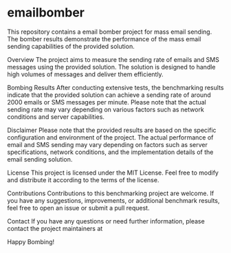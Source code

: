 # emailbomber
This repository contains a email bomber project for mass email sending. The bomber results demonstrate the performance of the mass email sending capabilities of the provided solution.

Overview
The project aims to measure the sending rate of emails and SMS messages using the provided solution. The solution is designed to handle high volumes of messages and deliver them efficiently.

Bombing Results
After conducting extensive tests, the benchmarking results indicate that the provided solution can achieve a sending rate of around 2000 emails or SMS messages per minute. Please note that the actual sending rate may vary depending on various factors such as network conditions and server capabilities.



Disclaimer
Please note that the provided results are based on the specific configuration and environment of the project. The actual performance of email and SMS sending may vary depending on factors such as server specifications, network conditions, and the implementation details of the email sending solution.

License
This project is licensed under the MIT License. Feel free to modify and distribute it according to the terms of the license.

Contributions
Contributions to this benchmarking project are welcome. If you have any suggestions, improvements, or additional benchmark results, feel free to open an issue or submit a pull request.

Contact
If you have any questions or need further information, please contact the project maintainers at 

Happy Bombing!
